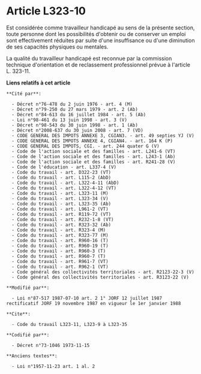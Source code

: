 # Article L323-10

Est considérée comme travailleur handicapé au sens de la présente section, toute personne dont les possibilités d'obtenir ou
de conserver un emploi sont effectivement réduites par suite d'une insuffisance ou d'une diminution de ses capacités
physiques ou mentales.

La qualité du travailleur handicapé est reconnue par la commission technique d'orientation et de reclassement professionnel
prévue à l'article L. 323-11.

**Liens relatifs à cet article**

	**Cité par**:

	  - Décret n°76-478 du 2 juin 1976 - art. 4 (M)
	  - Décret n°79-250 du 27 mars 1979 - art. 2 (Ab)
	  - Décret n°84-613 du 16 juillet 1984 - art. 5 (Ab)
	  - Loi n°98-461 du 13 juin 1998 - art. 3 (V)
	  - Décret n°98-543 du 30 juin 1998 - art. 1 (Ab)
	  - Décret n°2008-637 du 30 juin 2008 - art. 7 (VD)
	  - CODE GENERAL DES IMPOTS ANNEXE 3, CGIAN3. - art. 49 septies YJ (V)
	  - CODE GENERAL DES IMPOTS ANNEXE 4, CGIAN4. - art. 164 K (P)
	  - CODE GENERAL DES IMPOTS, CGI. - art. 244 quater G (V)
	  - Code de l'action sociale et des familles - art. L241-6 (VT)
	  - Code de l'action sociale et des familles - art. L243-1 (Ab)
	  - Code de l'action sociale et des familles - art. R241-28 (V)
	  - Code de l'éducation - art. L337-4 (V)
	  - Code du travail - art. D322-23 (VT)
	  - Code du travail - art. L115-2 (AbD)
	  - Code du travail - art. L322-4-11 (AbD)
	  - Code du travail - art. L322-4-12 (VT)
	  - Code du travail - art. L323-11 (M)
	  - Code du travail - art. L323-34 (V)
	  - Code du travail - art. L323-35 (Ab)
	  - Code du travail - art. L961-2 (VT)
	  - Code du travail - art. R119-72 (VT)
	  - Code du travail - art. R232-1-8 (VT)
	  - Code du travail - art. R323-32 (Ab)
	  - Code du travail - art. R323-4 (M)
	  - Code du travail - art. R323-77 (M)
	  - Code du travail - art. R960-16 (T)
	  - Code du travail - art. R960-19 (T)
	  - Code du travail - art. R960-3 (T)
	  - Code du travail - art. R960-7 (T)
	  - Code du travail - art. R961-7 (VT)
	  - Code du travail - art. R962-1 (VT)
	  - Code général des collectivités territoriales - art. R2123-22-3 (V)
	  - Code général des collectivités territoriales - art. R3123-22 (V)

	**Modifié par**:

	  - Loi n°87-517 1987-07-10 art. 2 1° JORF 12 juillet 1987 rectificatif JORF 19 novembre 1987 en vigueur le 1er janvier 1988

	**Cite**:

	  - Code du travail L323-11, L323-9 à L323-35

	**Codifié par**:

	  - Décret n°73-1046 1973-11-15

	**Anciens textes**:

	  - Loi n°1957-11-23 art. 1 al. 2
